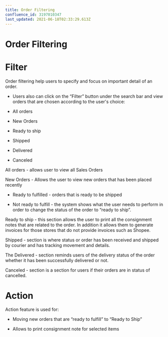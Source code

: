 ```yaml
---
title: Order Filtering
confluence_id: 3197010347
last_updated: 2021-06-18T02:33:29.613Z
---
```


# Order Filtering

# Filter 
Order filtering help users to specify and focus on important detail of an order. 

- Users also can click on the &ldquo;Filter&rdquo; button under the search bar and view orders that are  chosen according to the user's choice:

- All orders 

- New Orders 

- Ready to ship

- Shipped

- Delivered

- Canceled 

All orders - allows user to view all Sales Orders 

New Orders - Allows the user to view new orders that has been placed recently 

- Ready to fulfilled  - orders that is ready to be shipped 

- Not ready to fulfill - the system shows what the user needs to perform in order to change the status of the order to &ldquo;ready to ship&rdquo;. 

Ready to ship - this section allows the user to print all the consignment notes that are related to the order. In addition it allows them to generate invoices for those stores that do not provide invoices such as Shopee.

Shipped - section is where status or order has been received and shipped by courier and has tracking movement and details.

The Delivered - section reminds users of the delivery status of the order whether it has been successfully delivered or not.

Canceled - section is a section for users if their orders are in status of cancelled.

# Action
Action feature is used for:

- Moving new orders that are &ldquo;ready to fulfill&rdquo; to &ldquo;Ready to Ship&rdquo; 

- Allows to print consignment note for selected items
